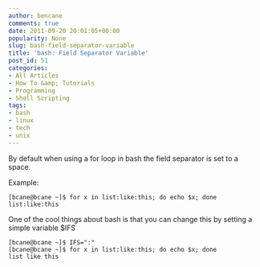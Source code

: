 ```yaml
---
author: bencane
comments: true
date: 2011-09-20 20:01:05+00:00
popularity: None
slug: bash-field-separator-variable
title: 'bash: Field Separator Variable'
post_id: 51
categories:
- All Articles
- How To &amp; Tutorials
- Programming
- Shell Scripting
tags:
- bash
- linux
- tech
- unix
---
```


By default when using a for loop in bash the field separator is set to a space.

Example:

    [bcane@bcane ~]$ for x in list:like:this; do echo $x; done  
    list:like:this

One of the cool things about bash is that you can change this by setting a simple variable $IFS

    [bcane@bcane ~]$ IFS=":"  
    [bcane@bcane ~]$ for x in list:like:this; do echo $x; done  
    list like this
